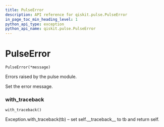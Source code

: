 ```yaml
---
title: PulseError
description: API reference for qiskit.pulse.PulseError
in_page_toc_min_heading_level: 1
python_api_type: exception
python_api_name: qiskit.pulse.PulseError
---
```


# PulseError

<span id="qiskit.pulse.PulseError" />

`PulseError(*message)`

Errors raised by the pulse module.

Set the error message.

### with\_traceback

<span id="qiskit.pulse.PulseError.with_traceback" />

`with_traceback()`

Exception.with\_traceback(tb) – set self.\_\_traceback\_\_ to tb and return self.

